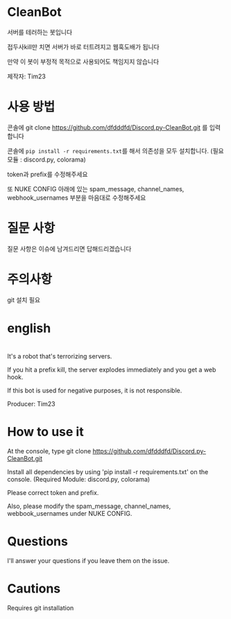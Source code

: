 # CleanBot
서버를 테러하는 봇입니다

접두사kill만 치면 서버가 바로 터트려지고 웹훅도배가 됩니다

만약 이 봇이 부정적 목적으로 사용되어도 책임지지 않습니다

제작자: Tim23



# 사용 방법
콘솔에 git clone https://github.com/dfdddfd/Discord.py-CleanBot.git 를 입력합니다

콘솔에 `pip install -r requirements.txt`를 해서 의존성을 모두 설치합니다. (필요 모듈 : discord.py, colorama)

token과 prefix를 수정해주세요

또 NUKE CONFIG 아래에 있는 spam_message, channel_names, webhook_usernames 부분을 마음대로 수정해주세요

# 질문 사항
질문 사항은 이슈에 남겨드리면 답해드리겠습니다

# 주의사항
git 설치 필요

# english

#
It's a robot that's terrorizing servers.

If you hit a prefix kill, the server explodes immediately and you get a web hook.

If this bot is used for negative purposes, it is not responsible.

Producer: Tim23



# How to use it
At the console, type git clone https://github.com/dfdddfd/Discord.py-CleanBot.git

Install all dependencies by using 'pip install -r requirements.txt' on the console. (Required Module: discord.py, colorama)

Please correct token and prefix.

Also, please modify the spam_message, channel_names, webbook_usernames under NUKE CONFIG.

# Questions
I'll answer your questions if you leave them on the issue.

# Cautions
Requires git installation

